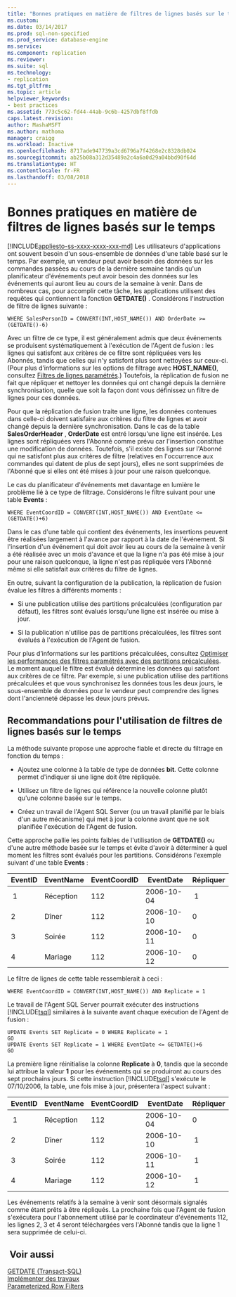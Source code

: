 ```yaml
---
title: "Bonnes pratiques en matière de filtres de lignes basés sur le temps | Microsoft Docs"
ms.custom: 
ms.date: 03/14/2017
ms.prod: sql-non-specified
ms.prod_service: database-engine
ms.service: 
ms.component: replication
ms.reviewer: 
ms.suite: sql
ms.technology:
- replication
ms.tgt_pltfrm: 
ms.topic: article
helpviewer_keywords:
- best practices
ms.assetid: 773c5c62-fd44-44ab-9c6b-4257dbf8ffdb
caps.latest.revision: 
author: MashaMSFT
ms.author: mathoma
manager: craigg
ms.workload: Inactive
ms.openlocfilehash: 8717ade947739a3cd6796a7f4268e2c8328db024
ms.sourcegitcommit: ab25b08a312d35489a2c4a6a0d29a04bbd90f64d
ms.translationtype: HT
ms.contentlocale: fr-FR
ms.lasthandoff: 03/08/2018
---
```

# <a name="best-practices-for-time-based-row-filters"></a>Bonnes pratiques en matière de filtres de lignes basés sur le temps
[!INCLUDE[appliesto-ss-xxxx-xxxx-xxx-md](../../../includes/appliesto-ss-xxxx-xxxx-xxx-md.md)]
  Les utilisateurs d'applications ont souvent besoin d'un sous-ensemble de données d'une table basé sur le temps. Par exemple, un vendeur peut avoir besoin des données sur les commandes passées au cours de la dernière semaine tandis qu'un planificateur d'événements peut avoir besoin des données sur les événements qui auront lieu au cours de la semaine à venir. Dans de nombreux cas, pour accomplir cette tâche, les applications utilisent des requêtes qui contiennent la fonction **GETDATE()** . Considérons l'instruction de filtre de lignes suivante :  
  
```  
WHERE SalesPersonID = CONVERT(INT,HOST_NAME()) AND OrderDate >= (GETDATE()-6)  
```  
  
 Avec un filtre de ce type, il est généralement admis que deux événements se produisent systématiquement à l'exécution de l'Agent de fusion : les lignes qui satisfont aux critères de ce filtre sont répliquées vers les Abonnés, tandis que celles qui n'y satisfont plus sont nettoyées sur ceux-ci. (Pour plus d’informations sur les options de filtrage avec **HOST_NAME()**, consultez [Filtres de lignes paramétrés](../../../relational-databases/replication/merge/parameterized-filters-parameterized-row-filters.md).) Toutefois, la réplication de fusion ne fait que répliquer et nettoyer les données qui ont changé depuis la dernière synchronisation, quelle que soit la façon dont vous définissez un filtre de lignes pour ces données.  
  
 Pour que la réplication de fusion traite une ligne, les données contenues dans celle-ci doivent satisfaire aux critères du filtre de lignes et avoir changé depuis la dernière synchronisation. Dans le cas de la table **SalesOrderHeader** , **OrderDate** est entré lorsqu'une ligne est insérée. Les lignes sont répliquées vers l'Abonné comme prévu car l'insertion constitue une modification de données. Toutefois, s'il existe des lignes sur l'Abonné qui ne satisfont plus aux critères de filtre (relatives en l'occurrence aux commandes qui datent de plus de sept jours), elles ne sont supprimées de l'Abonné que si elles ont été mises à jour pour une raison quelconque.  
  
 Le cas du planificateur d'événements met davantage en lumière le problème lié à ce type de filtrage. Considérons le filtre suivant pour une table **Events** :  
  
```  
WHERE EventCoordID = CONVERT(INT,HOST_NAME()) AND EventDate <= (GETDATE()+6)  
```  
  
 Dans le cas d'une table qui contient des événements, les insertions peuvent être réalisées largement à l'avance par rapport à la date de l'événement. Si l'insertion d'un événement qui doit avoir lieu au cours de la semaine à venir a été réalisée avec un mois d'avance et que la ligne n'a pas été mise à jour pour une raison quelconque, la ligne n'est pas répliquée vers l'Abonné même si elle satisfait aux critères du filtre de lignes.  
  
 En outre, suivant la configuration de la publication, la réplication de fusion évalue les filtres à différents moments :  
  
-   Si une publication utilise des partitions précalculées (configuration par défaut), les filtres sont évalués lorsqu'une ligne est insérée ou mise à jour.  
  
-   Si la publication n'utilise pas de partitions précalculées, les filtres sont évalués à l'exécution de l'Agent de fusion.  
  
 Pour plus d’informations sur les partitions précalculées, consultez [Optimiser les performances des filtres paramétrés avec des partitions précalculées](../../../relational-databases/replication/merge/parameterized-filters-optimize-for-precomputed-partitions.md). Le moment auquel le filtre est évalué détermine les données qui satisfont aux critères de ce filtre. Par exemple, si une publication utilise des partitions précalculées et que vous synchronisez les données tous les deux jours, le sous-ensemble de données pour le vendeur peut comprendre des lignes dont l'ancienneté dépasse les deux jours prévus.  
  
## <a name="recommendations-for-using-time-based-row-filters"></a>Recommandations pour l'utilisation de filtres de lignes basés sur le temps  
 La méthode suivante propose une approche fiable et directe du filtrage en fonction du temps :  
  
-   Ajoutez une colonne à la table de type de données **bit**. Cette colonne permet d'indiquer si une ligne doit être répliquée.  
  
-   Utilisez un filtre de lignes qui référence la nouvelle colonne plutôt qu'une colonne basée sur le temps.  
  
-   Créez un travail de l'Agent SQL Server (ou un travail planifié par le biais d'un autre mécanisme) qui met à jour la colonne avant que ne soit planifiée l'exécution de l'Agent de fusion.  
  
 Cette approche pallie les points faibles de l'utilisation de **GETDATE()** ou d'une autre méthode basée sur le temps et évite d'avoir à déterminer à quel moment les filtres sont évalués pour les partitions. Considérons l'exemple suivant d'une table **Events** :  
  
|**EventID**|**EventName**|**EventCoordID**|**EventDate**|**Répliquer**|  
|-----------------|-------------------|----------------------|-------------------|-------------------|  
| 1|Réception|112|2006-10-04| 1|  
|2|Dîner|112|2006-10-10|0|  
|3|Soirée|112|2006-10-11|0|  
|4|Mariage|112|2006-10-12|0|  
  
 Le filtre de lignes de cette table ressemblerait à ceci :  
  
```  
WHERE EventCoordID = CONVERT(INT,HOST_NAME()) AND Replicate = 1  
```  
  
 Le travail de l'Agent SQL Server pourrait exécuter des instructions [!INCLUDE[tsql](../../../includes/tsql-md.md)] similaires à la suivante avant chaque exécution de l'Agent de fusion :  
  
```  
UPDATE Events SET Replicate = 0 WHERE Replicate = 1  
GO  
UPDATE Events SET Replicate = 1 WHERE EventDate <= GETDATE()+6  
GO  
```  
  
 La première ligne réinitialise la colonne **Replicate** à **0**, tandis que la seconde lui attribue la valeur **1** pour les événements qui se produiront au cours des sept prochains jours. Si cette instruction [!INCLUDE[tsql](../../../includes/tsql-md.md)] s'exécute le 07/10/2006, la table, une fois mise à jour, présentera l'aspect suivant :  
  
|**EventID**|**EventName**|**EventCoordID**|**EventDate**|**Répliquer**|  
|-----------------|-------------------|----------------------|-------------------|-------------------|  
| 1|Réception|112|2006-10-04|0|  
|2|Dîner|112|2006-10-10| 1|  
|3|Soirée|112|2006-10-11| 1|  
|4|Mariage|112|2006-10-12| 1|  
  
 Les événements relatifs à la semaine à venir sont désormais signalés comme étant prêts à être répliqués. La prochaine fois que l'Agent de fusion s'exécutera pour l'abonnement utilisé par le coordinateur d'événements 112, les lignes 2, 3 et 4 seront téléchargées vers l'Abonné tandis que la ligne 1 sera supprimée de celui-ci.  
  
## <a name="see-also"></a> Voir aussi  
 [GETDATE &#40;Transact-SQL&#41;](../../../t-sql/functions/getdate-transact-sql.md)   
 [Implémenter des travaux](http://msdn.microsoft.com/library/69e06724-25c7-4fb3-8a5b-3d4596f21756)   
 [Parameterized Row Filters](../../../relational-databases/replication/merge/parameterized-filters-parameterized-row-filters.md)  
  
  
